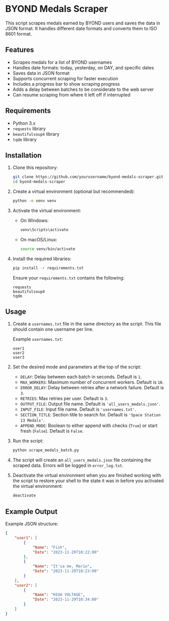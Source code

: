 # BYOND Medals Scraper

This script scrapes medals earned by BYOND users and saves the data in JSON format. It handles different date formats and converts them to ISO 8601 format.

## Features

- Scrapes medals for a list of BYOND usernames
- Handles date formats: today, yesterday, on DAY, and specific dates
- Saves data in JSON format
- Supports concurrent scraping for faster execution
- Includes a progress bar to show scraping progress
- Adds a delay between batches to be considerate to the web server
- Can resume scraping from where it left off if interrupted

## Requirements

- Python 3.x
- `requests` library
- `beautifulsoup4` library
- `tqdm` library

## Installation

1. Clone this repository:

    ```bash
    git clone https://github.com/yourusername/byond-medals-scraper.git
    cd byond-medals-scraper
    ```

2. Create a virtual environment (optional but recommended):

    ```bash
    python -m venv venv
    ```

3. Activate the virtual environment:

    - On Windows:
      ```bash
      venv\Scripts\activate
      ```
    - On macOS/Linux:
      ```bash
      source venv/bin/activate
      ```

4. Install the required libraries:

    ```bash
    pip install -r requirements.txt
    ```

    Ensure your `requirements.txt` contains the following:
    ```
    requests
    beautifulsoup4
    tqdm
    ```

## Usage

1. Create a `usernames.txt` file in the same directory as the script. This file should contain one username per line.

    Example `usernames.txt`:
    ```
    user1
    user2
    user3
    ```

2. Set the desired mode and parameters at the top of the script:
    - `DELAY`: Delay between each batch in seconds. Default is `1`.
    - `MAX_WORKERS`: Maximum number of concurrent workers. Default is `10`.
    - `ERROR_DELAY`: Delay between retries after a network failure. Default is `3`.
    - `RETRIES`: Max retries per user. Default is `3`.
    - `OUTPUT_FILE`: Output file name. Default is `'all_users_medals.json'`.
    - `INPUT_FILE`: Input file name. Default is `'usernames.txt'`.
    - `SECTION_TITLE`: Section title to search for. Default is `'Space Station 13 Medals'`.
    - `APPEND_MODE`: Boolean to either append with checks (`True`) or start fresh (`False`). Default is `False`.

3. Run the script:

    ```bash
    python scrape_medals_batch.py
    ```

4. The script will create an `all_users_medals.json` file containing the scraped data. Errors will be logged in `error_log.txt`.

5. Deactivate the virtual environment when you are finished working with the script to restore your shell to the state it was in before you activated the virtual environment:

    ```bash
    deactivate
    ```

## Example Output

Example JSON structure:
```json
{
    "user1": [
        {
            "Name": "Fish",
            "Date": "2023-11-29T10:22:00"
        },
        {
            "Name": "It'sa me, Mario",
            "Date": "2023-11-29T10:23:00"
        }
    ],
    "user2": [
        {
            "Name": "HIGH VOLTAGE",
            "Date": "2023-11-29T10:34:00"
        }
    ]
}
